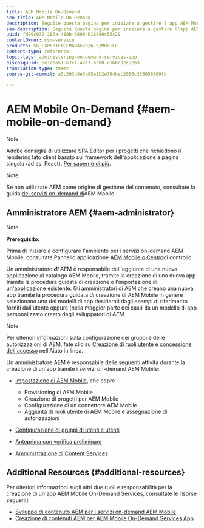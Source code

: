 ```yaml
---
title: AEM Mobile On-Demand
seo-title: AEM Mobile On-Demand
description: Seguite questa pagina per iniziare a gestire l'app AEM Mobile On-Demand Services. Fornisce una panoramica dei ruoli e delle responsabilità di un amministratore AEM per i servizi on-demand.
seo-description: Seguite questa pagina per iniziare a gestire l'app AEM Mobile On-Demand Services. Fornisce una panoramica dei ruoli e delle responsabilità di un amministratore AEM per i servizi on-demand.
uuid: fd99c032-287a-489b-9690-b18980c55c29
contentOwner: msm-service
products: SG_EXPERIENCEMANAGER/6.5/MOBILE
content-type: reference
topic-tags: administering-on-demand-services-app
discoiquuid: 5e1e6a51-67e1-42e3-bcb0-e16bc92c9cb3
translation-type: tm+mt
source-git-commit: a3c303d4e3a85e1b2e794bec2006c335056309fb

---
```



# AEM Mobile On-Demand {#aem-mobile-on-demand}

>[!NOTE]
>
>Adobe consiglia di utilizzare SPA Editor per i progetti che richiedono il rendering lato client basato sul framework dell&#39;applicazione a pagina singola (ad es. React). [Per saperne di più](/help/sites-developing/spa-overview.md).

>[!NOTE]
>
>Se non utilizzate AEM come origine di gestione del contenuto, consultate la guida [dei servizi on-demand di](https://helpx.adobe.com/digital-publishing-solution/topics.html)AEM Mobile.

## Amministratore AEM {#aem-administrator}

>[!NOTE]
>
>**Prerequisito:**
>
>Prima di iniziare a configurare l&#39;ambiente per i servizi on-demand AEM Mobile, consultate Pannello applicazione [AEM Mobile o Centro](/help/mobile/mobile-apps-ondemand-application-dashboard.md)di controllo.

Un amministratore ***di*** AEM è responsabile dell&#39;aggiunta di una nuova applicazione al catalogo AEM Mobile, tramite la creazione di una nuova app tramite la procedura guidata di creazione o l&#39;importazione di un&#39;applicazione esistente. Gli amministratori di AEM che creano una nuova app tramite la procedura guidata *di* creazione di AEM Mobile in genere selezionano uno dei modelli di app desiderati dagli esempi di riferimento forniti dall&#39;utente oppure (nella maggior parte dei casi) da un modello di app personalizzato creato dagli sviluppatori di *AEM.*

>[!NOTE]
>
>Per ulteriori informazioni sulla configurazione dei gruppi e delle autorizzazioni di AEM, fate clic su [Creazione di ruoli utente e concessione dell&#39;accesso](https://helpx.adobe.com/digital-publishing-solution/help/account-admin-dps.html) nell&#39;Aiuto in linea.

Un amministratore AEM è responsabile delle seguenti attività durante la creazione di un&#39;app tramite i servizi on-demand AEM Mobile:

* [Impostazione di AEM Mobile](/help/mobile/aem-mobile-setup.md), che copre

   * Provisioning di AEM Mobile
   * Creazione di progetti per AEM Mobile
   * Configurazione di un connettore AEM Mobile
   * Aggiunta di ruoli utente di AEM Mobile e assegnazione di autorizzazioni

* [Configurazione di gruppi di utenti e utenti](/help/mobile/aem-mobile-configure-users.md)
* [Anteprima con verifica preliminare](/help/mobile/aem-mobile-manage-ondemand-services.md)
* [Amministrazione di Content Services](//help/mobile/developing-content-services.md)

## Additional Resources {#additional-resources}

Per ulteriori informazioni sugli altri due ruoli e responsabilità per la creazione di un&#39;app AEM Mobile On-Demand Services, consultate le risorse seguenti:

* [Sviluppo di contenuto AEM per i servizi on-demand AEM Mobile](/help/mobile/aem-mobile-on-demand.md)
* [Creazione di contenuti AEM per AEM Mobile On-Demand Services App](/help/mobile/mobile-apps-ondemand.md)
